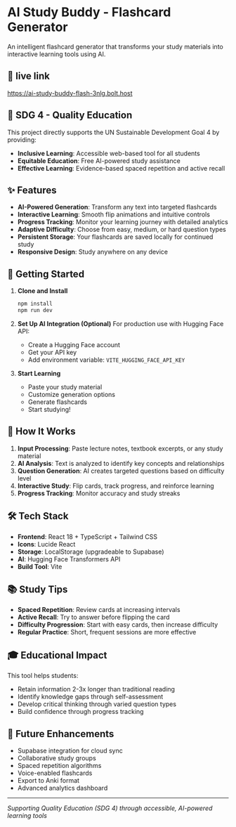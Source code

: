 # AI Study Buddy - Flashcard Generator

An intelligent flashcard generator that transforms your study materials into interactive learning tools using AI.

## 🚀 live link

https://ai-study-buddy-flash-3nlg.bolt.host

## 🎯 SDG 4 - Quality Education

This project directly supports the UN Sustainable Development Goal 4 by providing:
- **Inclusive Learning**: Accessible web-based tool for all students
- **Equitable Education**: Free AI-powered study assistance
- **Effective Learning**: Evidence-based spaced repetition and active recall

## ✨ Features

- **AI-Powered Generation**: Transform any text into targeted flashcards
- **Interactive Learning**: Smooth flip animations and intuitive controls
- **Progress Tracking**: Monitor your learning journey with detailed analytics
- **Adaptive Difficulty**: Choose from easy, medium, or hard question types
- **Persistent Storage**: Your flashcards are saved locally for continued study
- **Responsive Design**: Study anywhere on any device

## 🚀 Getting Started

1. **Clone and Install**
   ```bash
   npm install
   npm run dev
   ```

2. **Set Up AI Integration (Optional)**
   For production use with Hugging Face API:
   - Create a Hugging Face account
   - Get your API key
   - Add environment variable: `VITE_HUGGING_FACE_API_KEY`

3. **Start Learning**
   - Paste your study material
   - Customize generation options
   - Generate flashcards
   - Start studying!

## 🧠 How It Works

1. **Input Processing**: Paste lecture notes, textbook excerpts, or any study material
2. **AI Analysis**: Text is analyzed to identify key concepts and relationships
3. **Question Generation**: AI creates targeted questions based on difficulty level
4. **Interactive Study**: Flip cards, track progress, and reinforce learning
5. **Progress Tracking**: Monitor accuracy and study streaks

## 🛠 Tech Stack

- **Frontend**: React 18 + TypeScript + Tailwind CSS
- **Icons**: Lucide React
- **Storage**: LocalStorage (upgradeable to Supabase)
- **AI**: Hugging Face Transformers API
- **Build Tool**: Vite

## 📚 Study Tips

- **Spaced Repetition**: Review cards at increasing intervals
- **Active Recall**: Try to answer before flipping the card
- **Difficulty Progression**: Start with easy cards, then increase difficulty
- **Regular Practice**: Short, frequent sessions are more effective

## 🎓 Educational Impact

This tool helps students:
- Retain information 2-3x longer than traditional reading
- Identify knowledge gaps through self-assessment
- Develop critical thinking through varied question types
- Build confidence through progress tracking

## 🔮 Future Enhancements

- Supabase integration for cloud sync
- Collaborative study groups
- Spaced repetition algorithms
- Voice-enabled flashcards
- Export to Anki format
- Advanced analytics dashboard

---

*Supporting Quality Education (SDG 4) through accessible, AI-powered learning tools*
